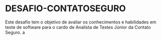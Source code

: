 # DESAFIO-CONTATOSEGURO
Este desafio tem o objetivo de avaliar os conhecimentos e habilidades em teste de software para o cardo de Analista de Testes Júnior da Contato Seguro.
a
